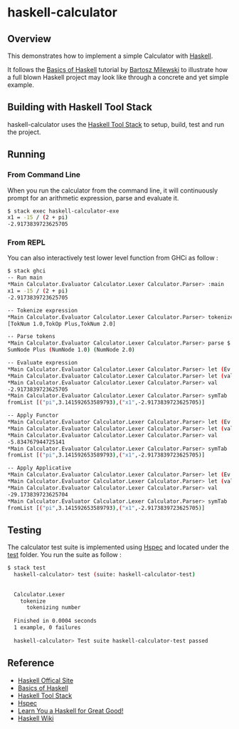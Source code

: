 # haskell-calculator

## Overview
This demonstrates how to implement a simple Calculator with [Haskell][1].

It follows the [Basics of Haskell][2] tutorial by [Bartosz Milewski][7] to illustrate how a full blown Haskell project may look like through a concrete and yet simple example. 

## Building with Haskell Tool Stack

haskell-calculator uses the [Haskell Tool Stack][3] to setup, build, test and run the project.

## Running

### From Command Line

When you run the calculator from the command line, it will continuously prompt for an arithmetic expression, parse and evaluate it.
  
```bash
$ stack exec haskell-calculator-exe
x1 = -15 / (2 + pi)
-2.9173839723625705
```

### From REPL

You can also interactively test lower level function from GHCi as follow :

```bash
$ stack ghci
-- Run main
*Main Calculator.Evaluator Calculator.Lexer Calculator.Parser> :main
x1 = -15 / (2 + pi)
-2.9173839723625705

-- Tokenize expression 
*Main Calculator.Evaluator Calculator.Lexer Calculator.Parser> tokenize "x1 = -15 / (2 + pi)"
[TokNum 1.0,TokOp Plus,TokNum 2.0]

-- Parse tokens
*Main Calculator.Evaluator Calculator.Lexer Calculator.Parser> parse $ tokenize "x1 = -15 / (2 + pi)"
SumNode Plus (NumNode 1.0) (NumNode 2.0)

-- Evaluate expression
*Main Calculator.Evaluator Calculator.Lexer Calculator.Parser> let (Ev act) = evaluate (parse $ tokenize "x1 = -15 / (2 + pi)")
*Main Calculator.Evaluator Calculator.Lexer Calculator.Parser> let (val, symTab) = act $ M.fromList [("pi", pi)]
*Main Calculator.Evaluator Calculator.Lexer Calculator.Parser> val
-2.9173839723625705
*Main Calculator.Evaluator Calculator.Lexer Calculator.Parser> symTab
fromList [("pi",3.141592653589793),("x1",-2.9173839723625705)]

-- Apply Functor
*Main Calculator.Evaluator Calculator.Lexer Calculator.Parser> let (Ev actMultBy2) = fmap (*2) (Ev act)
*Main Calculator.Evaluator Calculator.Lexer Calculator.Parser> let (val, symTab) = actMultBy2 $ M.fromList [("pi", pi)]
*Main Calculator.Evaluator Calculator.Lexer Calculator.Parser> val
-5.834767944725141
*Main Calculator.Evaluator Calculator.Lexer Calculator.Parser> symTab
fromList [("pi",3.141592653589793),("x1",-2.9173839723625705)]

-- Apply Applicative
*Main Calculator.Evaluator Calculator.Lexer Calculator.Parser> let (Ev actMultBy10) = (pure ( *10 )) <*> (evaluate (parse $ tokenize "x1 = -15 / (2 + pi)"))
*Main Calculator.Evaluator Calculator.Lexer Calculator.Parser> let (val, symTab) = actMultBy10 $ M.fromList [("pi", pi)]
*Main Calculator.Evaluator Calculator.Lexer Calculator.Parser> val
-29.173839723625704
*Main Calculator.Evaluator Calculator.Lexer Calculator.Parser> symTab 
fromList [("pi",3.141592653589793),("x1",-2.9173839723625705)]
```

## Testing

The calculator test suite is implemented using [Hspec][5] and located under the [test][4] folder. You run the suite as follow :

```bash
$ stack test
  haskell-calculator> test (suite: haskell-calculator-test)
  
  
  Calculator.Lexer
    tokenize
      tokenizing number
  
  Finished in 0.0004 seconds
  1 example, 0 failures
  
  haskell-calculator> Test suite haskell-calculator-test passed
``` 

## Reference

* [Haskell Offical Site][1]
* [Basics of Haskell][2]
* [Haskell Tool Stack][3]
* [Hspec][5]
* [Learn You a Haskell for Great Good!][6]
* [Haskell Wiki][8]

[1]: https://www.haskell.org
[2]: https://www.schoolofhaskell.com/school/starting-with-haskell/basics-of-haskell
[3]: https://docs.haskellstack.org/
[4]: ./test/Calculator
[5]: https://hspec.github.io
[6]: https://learnyouahaskell.com/
[7]: https://twitter.com/bartoszmilewski
[8]: https://wiki.haskell.org/Haskell